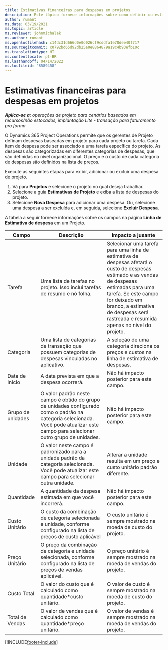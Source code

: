 ```yaml
---
title: Estimativas financeiras para despesas em projetos
description: Este tópico fornece informações sobre como definir ou estimar despesas baseadas em projetos.
author: rumant
ms.date: 03/19/2021
ms.topic: article
ms.reviewer: johnmichalak
ms.author: rumant
ms.openlocfilehash: c14dc31d666d0e0d026cf9cddfa1e78dee40f717
ms.sourcegitcommit: c0792bd65d92db25e0e8864879a19c4b93efb10c
ms.translationtype: HT
ms.contentlocale: pt-BR
ms.lasthandoff: 04/14/2022
ms.locfileid: "8589458"
---
```

# <a name="financial-estimates-for-expenses-on-projects"></a>Estimativas financeiras para despesas em projetos
_**Aplica-se a:** operações de projeto para cenários baseados em recursos/não estocados, implantação Lite - transação para faturamento pro forma_

O Dynamics 365 Project Operations permite que os gerentes de Projeto definam despesas baseadas em projeto para cada projeto ou tarefa. Cada item de despesa pode ser associado a uma tarefa específica do projeto. As despesas são categorizadas em diferentes categorias de despesas, que são definidas no nível organizacional. O preço e o custo de cada categoria de despesas são definidos na lista de preços. 

Execute as seguintes etapas para exibir, adicionar ou excluir uma despesa de projeto.

1. Vá para **Projetos** e selecione o projeto no qual deseja trabalhar.
2. Selecione a guia **Estimativas de Projeto** e exiba a lista de despesas do projeto.
3. Selecione **Nova Despesa** para adicionar uma despesa. Ou, selecione uma despesa a ser excluída e, em seguida, selecione **Excluir Despesa**.

A tabela a seguir fornece informações sobre os campos na página **Linha de Estimativa de despesa** em um Projeto. 

| **Campo** | **Descrição** | **Impacto a jusante** |
| --- | --- | --- |
| Tarefa | Uma lista de tarefas no projeto. Isso inclui tarefas de resumo e nó folha. | Selecionar uma tarefa para uma linha de estimativa de despesas afetará o custo de despesas estimado e as vendas de despesas estimadas para uma tarefa. Se este campo for deixado em branco, a estimativa de despesas será rastreada e resumida apenas no nível do projeto. |
| Categoria | Uma lista de categorias de transação que possuem categorias de despesas vinculadas no aplicativo. | A seleção de uma categoria direciona os preços e custos na linha de estimativa de despesas. |
| Data de Início | A data prevista em que a despesa ocorrerá. | Não há impacto posterior para este campo. |
| Grupo de unidades | O valor padrão neste campo é obtido do grupo de unidades configurado como o padrão na categoria selecionada. Você pode atualizar este campo para selecionar outro grupo de unidades. | Não há impacto posterior para este campo. |
| Unidade | O valor neste campo é padronizado para a unidade padrão da categoria selecionada. Você pode atualizar este campo para selecionar outra unidade. | Alterar a unidade resulta em um preço e custo unitário padrão diferente. |
| Quantidade | A quantidade da despesa estimada em que você incorrerá. | Não há impacto posterior para este campo. |
| Custo Unitário | O custo da combinação de categoria selecionada e unidade, conforme configurado na lista de preços de custo aplicável | O custo unitário é sempre mostrado na moeda de custo do projeto. |
| Preço Unitário | O preço da combinação de categoria e unidade selecionada, conforme configurado na lista de preços de vendas aplicável. | O preço unitário é sempre mostrado na moeda de vendas do projeto. |
| Custo Total | O valor do custo que é calculado como quantidade\*custo unitário.| O valor de custo é sempre mostrado na moeda de custo do projeto. |
| Total de Vendas | O valor de vendas que é calculado como quantidade\*preço unitário. | O valor de vendas é sempre mostrado na moeda de vendas do projeto. |


[!INCLUDE[footer-include](../includes/footer-banner.md)]
